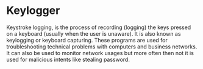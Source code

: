 # Keylogger
Keystroke logging, is the process of recording (logging) the keys pressed on a keyboard (usually when the user is unaware). It is also known as keylogging or keyboard capturing.  These programs are used for troubleshooting technical problems with computers and business networks. It can also be used to monitor network usages but more often then not it is used for malicious intents like stealing password.
